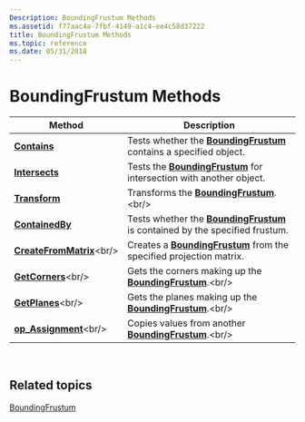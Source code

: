 ```yaml
---
Description: BoundingFrustum Methods
ms.assetid: f77aac4a-7fbf-4149-a1c4-ee4c58d37222
title: BoundingFrustum Methods
ms.topic: reference
ms.date: 05/31/2018
---
```


# BoundingFrustum Methods



| Method                                                                  | Description                                                                                                    |
|-------------------------------------------------------------------------|----------------------------------------------------------------------------------------------------------------|
| [**Contains**](boundingfrustum-contains.md)<br/>                 | Tests whether the [**BoundingFrustum**](https://msdn.microsoft.com/library/Hh855859(v=VS.85).aspx) contains a specified object.<br/>           |
| [**Intersects**](boundingfrustum-intersects.md)<br/>             | Tests the [**BoundingFrustum**](https://msdn.microsoft.com/library/Hh855859(v=VS.85).aspx) for intersection with another object.<br/>          |
| [**Transform**](boundingfrustum-transform.md)<br/>               | Transforms the [**BoundingFrustum**](https://msdn.microsoft.com/library/Hh855859(v=VS.85).aspx).<br/>                                          |
| [**ContainedBy**](/windows/desktop/api/DirectXCollision/nf-directxcollision-boundingbox-containedby)<br/>           | Tests whether the [**BoundingFrustum**](https://msdn.microsoft.com/library/Hh855859(v=VS.85).aspx) is contained by the specified frustum.<br/> |
| [**CreateFromMatrix**](https://msdn.microsoft.com/library/Hh855895(v=VS.85).aspx)<br/> | Creates a [**BoundingFrustum**](https://msdn.microsoft.com/library/Hh855859(v=VS.85).aspx) from the specified projection matrix.<br/>          |
| [**GetCorners**](https://msdn.microsoft.com/library/Hh855908(v=VS.85).aspx)<br/>             | Gets the corners making up the [**BoundingFrustum**](https://msdn.microsoft.com/library/Hh855859(v=VS.85).aspx).<br/>                          |
| [**GetPlanes**](https://msdn.microsoft.com/library/Hh855910(v=VS.85).aspx)<br/>               | Gets the planes making up the [**BoundingFrustum**](https://msdn.microsoft.com/library/Hh855859(v=VS.85).aspx).<br/>                           |
| [**op\_Assignment**](https://msdn.microsoft.com/library/Hh855936(v=VS.85).aspx)<br/>      | Copies values from another [**BoundingFrustum**](https://msdn.microsoft.com/library/Hh855859(v=VS.85).aspx).<br/>                              |



 

## Related topics

<dl> <dt>

[BoundingFrustum](https://msdn.microsoft.com/library/Hh855859(v=VS.85).aspx)
</dt> </dl>

 

 




